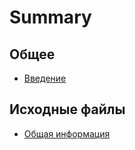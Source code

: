 # Summary

## Общее

* [Введение](README.md)

## Исходные файлы

* [Общая информация](obschaya-informatsiya.md)

